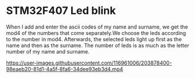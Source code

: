 # STM32F407 Led blink 

When I add and enter the ascii codes of my name and surname, we get the mod4 of the numbers that come separately.We choose the leds according to the number in mod4. Afterwards, the selected leds light up first as the name and then as the surname. The number of leds is as much as the letter number of my name and surname.


https://user-images.githubusercontent.com/116961006/203878400-98eaeb20-81d1-4a5f-8fa6-34dee93eb3d4.mp4

